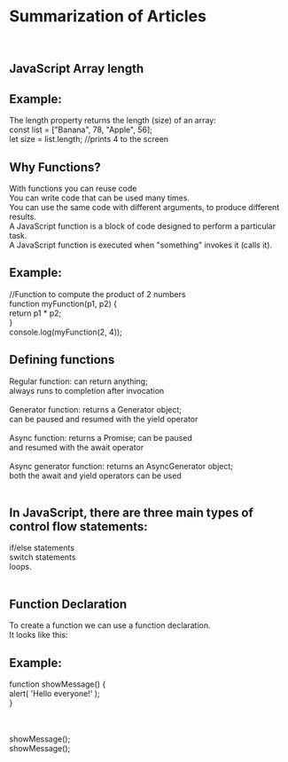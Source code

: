 # Summarization of Articles
<br>

JavaScript Array length
--
Example:
-
The length property returns the length (size) of an array:<br>
const list = ["Banana", 78, "Apple", 56];<br>
let size = list.length;  //prints 4 to the screen

Why Functions?
--
With functions you can reuse code<br>
You can write code that can be used many times.<br>
You can use the same code with different arguments, to produce different results.<br>
A JavaScript function is a block of code designed to perform a particular task.<br>
A JavaScript function is executed when "something" invokes it (calls it).<br>

Example:
-
//Function to compute the product of 2 numbers<br>
function myFunction(p1, p2) {<br>
  return p1 * p2;<br>
}<br>
console.log(myFunction(2, 4));<br>

Defining functions
--
Regular function: can return anything; <br>
always runs to completion after invocation<br><br>
Generator function: returns a Generator object; <br>
can be paused and resumed with the yield operator <br><br>
Async function: returns a Promise; can be paused <br>
and resumed with the await operator<br><br>
Async generator function: returns an AsyncGenerator object;<br>
both the await and yield operators can be used<br><br>

In JavaScript, there are three main types of control flow statements:
--
if/else statements<br>
switch statements<br>
loops.<br><br>

Function Declaration
-
To create a function we can use a function declaration.<br>
It looks like this:<br>

Example:
-
function showMessage() {<br>
  alert( 'Hello everyone!' );<br>
}<br><br><br>

showMessage();<br>
showMessage();<br>




